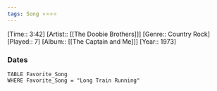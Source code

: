 ```yaml
---
tags: Song ⭐⭐⭐⭐ 
---
```

[Time:: 3:42]
[Artist:: [[The Doobie Brothers]]]
[Genre:: Country Rock]
[Played:: 7]
[Album:: [[The Captain and Me]]]
[Year:: 1973]
### Dates
````dataview
TABLE Favorite_Song
WHERE Favorite_Song = "Long Train Running"
````